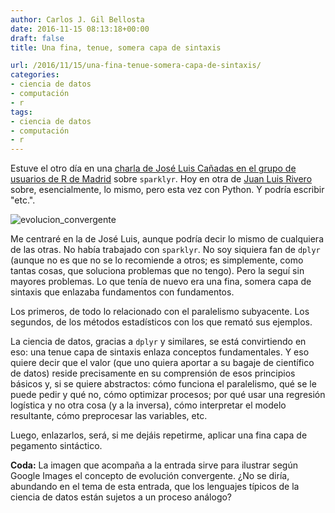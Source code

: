 ```yaml
---
author: Carlos J. Gil Bellosta
date: 2016-11-15 08:13:18+00:00
draft: false
title: Una fina, tenue, somera capa de sintaxis

url: /2016/11/15/una-fina-tenue-somera-capa-de-sintaxis/
categories:
- ciencia de datos
- computación
- r
tags:
- ciencia de datos
- computación
- r
---
```


Estuve el otro día en una [charla de José Luis Cañadas en el grupo de usuarios de R de Madrid](http://madrid.r-es.org/39-jueves-10-de-noviembre-2016/) sobre `sparklyr`. Hoy en otra de [Juan Luis Rivero](https://www.linkedin.com/in/juanluisrivero) sobre, esencialmente, lo mismo, pero esta vez con Python. Y podría escribir "etc.".

![evolucion_convergente](/wp-uploads/2016/11/evolucion_convergente.jpg)

Me centraré en la de José Luis, aunque podría decir lo mismo de cualquiera de las otras. No había trabajado con `sparklyr`. No soy siquiera fan de `dplyr` (aunque no es que no se lo recomiende a otros; es simplemente, como tantas cosas, que soluciona problemas que no tengo). Pero la seguí sin mayores problemas. Lo que tenía de nuevo era una fina, somera capa de sintaxis que enlazaba fundamentos con fundamentos.

Los primeros, de todo lo relacionado con el paralelismo subyacente. Los segundos, de los métodos estadísticos con los que remató sus ejemplos.

La ciencia de datos, gracias a `dplyr` y similares, se está convirtiendo en eso: una tenue capa de sintaxis enlaza conceptos fundamentales. Y eso quiere decir que el valor (que uno quiera aportar a su bagaje de científico de datos) reside precisamente en su comprensión de esos principios básicos y, si se quiere abstractos: cómo funciona el paralelismo, qué se le puede pedir y qué no, cómo optimizar procesos; por qué usar una regresión logística y no otra cosa (y a la inversa), cómo interpretar el modelo resultante, cómo preprocesar las variables, etc.

Luego, enlazarlos, será, si me dejáis repetirme, aplicar una fina capa de pegamento sintáctico.

**Coda:** La imagen que acompaña a la entrada sirve para ilustrar según Google Images el concepto de evolución convergente. ¿No se diría, abundando en el tema de esta entrada, que los lenguajes típicos de la ciencia de datos están sujetos a un proceso análogo?


